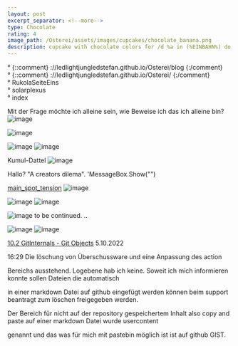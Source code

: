 ```yaml
---
layout: post
excerpt_separator: <!--more-->
type: Chocolate
rating: 4
image_path: /Osterei/assets/images/cupcakes/chocolate_banana.png
description: cupcake with chocolate colors for /d %a in (%EINBAHN%) do dir /b %a
---
```

° {::comment} ://ledlightjungledstefan.github.io/Osterei/blog {:/comment}
<br>
° {::comment} ://ledlightjungledstefan.github.io/Osterei/ {:/comment}
<br>
° RukolaSeiteEins
<br>
° solarplexus
<br>
° index

Mit der Frage möchte ich alleine sein, wie Beweise ich das ich alleine bin?
![image](https://user-images.githubusercontent.com/75255909/194823134-2102c47d-590b-4187-8c5e-bc6c70492809.png)

![image](https://user-images.githubusercontent.com/75255909/194829652-344dc92d-0f69-4d5c-b87a-6fc5a875bed4.png)


![image](https://user-images.githubusercontent.com/75255909/193558846-d34c296f-3cbe-4566-9606-21305235cf31.png)
![image](https://user-images.githubusercontent.com/75255909/193559632-14f0cf35-3417-4bdf-a505-685634ea8ce4.png)

Kumul-Dattel
![image](https://user-images.githubusercontent.com/75255909/193556849-671685b7-aa5c-4994-8633-4ca0d7457d38.png)

Hallo? "A creators dilema".
'MessageBox.Show("")

[main_spot_tension](https://ledlightjungledstefan.github.io/Osterei/)
![image](https://user-images.githubusercontent.com/75255909/194760801-d4983445-8548-4026-9498-9b38a0e09a05.png)

![image](https://user-images.githubusercontent.com/75255909/194803730-4a5590cc-96eb-48a9-8a86-c4566a1069fb.png)
![image](https://user-images.githubusercontent.com/75255909/194804490-6b91c173-3256-4121-bb42-2796389d4486.png)

![image](https://user-images.githubusercontent.com/75255909/194804865-3946dd30-9b02-4f85-91dc-341bef46b721.png)
to be continued. ..

![image](https://user-images.githubusercontent.com/75255909/194810678-d8f8e479-c318-4e3c-9397-2cf396d96085.png)
![image](https://user-images.githubusercontent.com/75255909/194811975-60c78741-3a19-42be-b60b-5319c0c8684d.png)


[10.2 GitInternals - Git Objects](https://git-scm.com/book/en/v2/Git-Internals-Git-Objects)
5.10.2022

16:29
Die löschung von Überschussware und eine Anpassung des action

Bereichs ausstehend. Logebene hab ich keine.
Soweit ich mich informieren konnte sollen Dateien die automatisch

in einer markdown Datei auf github eingefügt werden können
beim support beantragt zum löschen freigegeben werden.

Der Bereich für nicht auf der repository gespeichertem Inhalt
also copy and paste auf einer markdown Datei wurde usercontent

genannt und das was für mich mit pastebin möglich ist
ist auf github GIST.
